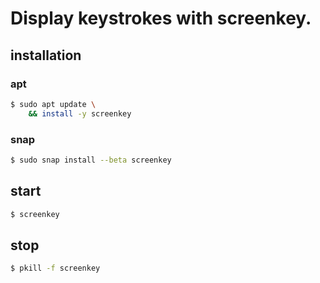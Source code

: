 # Display keystrokes with screenkey.

## installation
### apt
```bash
$ sudo apt update \
    && install -y screenkey
```

### snap
```bash
$ sudo snap install --beta screenkey
```

## start
```bash
$ screenkey
```

## stop
```bash
$ pkill -f screenkey
```